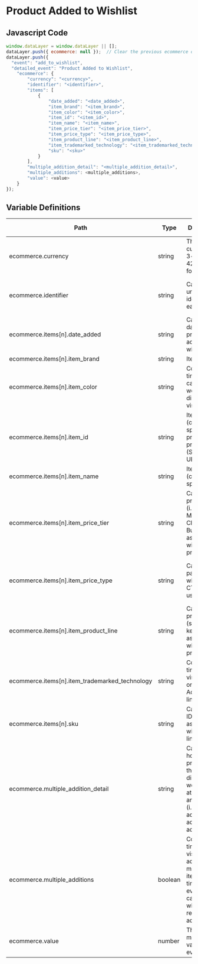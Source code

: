 # Product Added to Wishlist

### 

## Javascript Code
```js
window.dataLayer = window.dataLayer || [];
dataLayer.push({ ecommerce: null });  // Clear the previous ecommerce object.
dataLayer.push({
  "event": "add_to_wishlist",
  "detailed_event": "Product Added to Wishlist",
    "ecommerce": {
        "currency": "<currency>",
        "identifier": "<identifier>",
        "items": [
            {
                "date_added": "<date_added>",
                "item_brand": "<item_brand>",
                "item_color": "<item_color>",
                "item_id": "<item_id>",
                "item_name": "<item_name>",
                "item_price_tier": "<item_price_tier>",
                "item_price_type": "<item_price_type>",
                "item_product_line": "<item_product_line>",
                "item_trademarked_technology": "<item_trademarked_technology>",
                "sku": "<sku>"
            }
        ],
        "multiple_addition_detail": "<multiple_addition_detail>",
        "multiple_additions": <multiple_additions>,
        "value": <value>
    }
});
```

## Variable Definitions

|Path|Type|Description|Example|Pattern|Min Length|Max Length|Minimum|Maximum|Multiple Of|
| --- | --- | --- | --- | --- | --- | --- | --- | --- | --- |
|ecommerce.currency|string|The currency, in 3-letter ISO 4217 format.||||||||
|ecommerce.identifier|string|Captures a unique identifier for each wishlist|12345, 435678, 34567, XCV456, XCV876|||||||
|ecommerce.items[n].date_added|string|Captures the date when a product was added to a wishlist.|2001-12-22, 2011-01-01|^([0-9]{4})-(1[0-2]|0[1-9])-(3[01]|0[1-9]|[12][0-9])$||||||
|ecommerce.items[n].item_brand|string|Item brand|Gucci|||||||
|ecommerce.items[n].item_color|string|Count of time that cart popups were displayed to visitors.|Antique Oak, Granite, Black Marble, Knotty Pine|||||||
|ecommerce.items[n].item_id|string|Item ID \(context-specific\).The product primary ID \(SKU or UPC\)|SKU\_12345|||||||
|ecommerce.items[n].item_name|string|Item Name \(context-specific\).|jeggings|||||||
|ecommerce.items[n].item_price_tier|string|Captures the price type \(i.e. List, Markdown, Clearance, Bundle\) associated with a product.|Good, Better, Best, Bronze, Silver, Gold|||||||
|ecommerce.items[n].item_price_type|string|Captures the page name within which CTA links are used.|1st mark, 2nd mark, 3rd mark, clearance, sale, doorbuster|||||||
|ecommerce.items[n].item_product_line|string|Captures the product SKU \(stock keeping unit\) associated with products.|Laminate Wood, Vinyl, Hardwood, Stone, Ceramic|||||||
|ecommerce.items[n].item_trademarked_technology|string|Count of times that visitors click on a Call to Action \(CTA\) link.|Stainmaster, GoreTex, WeatherShield|||||||
|ecommerce.items[n].sku|string|Captures the ID associated with CTA links used.|34567890, 4567890, 00155-large-cornflower|||||||
|ecommerce.multiple_addition_detail|string|Captures how many products of the total displayed were added at the time of an add event \(i.e., cart add, wishlist add, registry add\).|all items, 3 of 5, 2 of 4|||||||
|ecommerce.multiple_additions|boolean|Count of times visitors added multiple items at the time of an event \(i.e., cart add, wishlist add, registry add\).|TRUE, FALSE|||||||
|ecommerce.value|number|The monetary value of the event.|7.77, 239.55, 659|||||||




